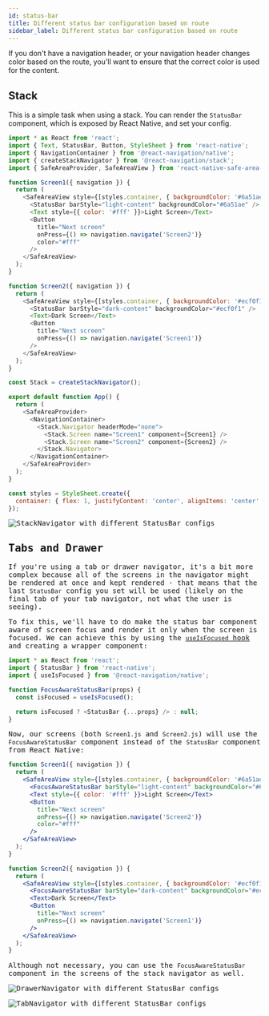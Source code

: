 ```yaml
---
id: status-bar
title: Different status bar configuration based on route
sidebar_label: Different status bar configuration based on route
---
```


If you don't have a navigation header, or your navigation header changes color based on the route, you'll want to ensure that the correct color is used for the content.

## Stack

This is a simple task when using a stack. You can render the `StatusBar` component, which is exposed by React Native, and set your config.

<samp id="status-bar" />

```js
import * as React from 'react';
import { Text, StatusBar, Button, StyleSheet } from 'react-native';
import { NavigationContainer } from '@react-navigation/native';
import { createStackNavigator } from '@react-navigation/stack';
import { SafeAreaProvider, SafeAreaView } from 'react-native-safe-area-context';

function Screen1({ navigation }) {
  return (
    <SafeAreaView style={[styles.container, { backgroundColor: '#6a51ae' }]}>
      <StatusBar barStyle="light-content" backgroundColor="#6a51ae" />
      <Text style={{ color: '#fff' }}>Light Screen</Text>
      <Button
        title="Next screen"
        onPress={() => navigation.navigate('Screen2')}
        color="#fff"
      />
    </SafeAreaView>
  );
}

function Screen2({ navigation }) {
  return (
    <SafeAreaView style={[styles.container, { backgroundColor: '#ecf0f1' }]}>
      <StatusBar barStyle="dark-content" backgroundColor="#ecf0f1" />
      <Text>Dark Screen</Text>
      <Button
        title="Next screen"
        onPress={() => navigation.navigate('Screen1')}
      />
    </SafeAreaView>
  );
}

const Stack = createStackNavigator();

export default function App() {
  return (
    <SafeAreaProvider>
      <NavigationContainer>
        <Stack.Navigator headerMode="none">
          <Stack.Screen name="Screen1" component={Screen1} />
          <Stack.Screen name="Screen2" component={Screen2} />
        </Stack.Navigator>
      </NavigationContainer>
    </SafeAreaProvider>
  );
}

const styles = StyleSheet.create({
  container: { flex: 1, justifyContent: 'center', alignItems: 'center' },
});
```

![StackNavigator with different StatusBar configs](/assets/statusbar/statusbar-stack-demo.gif)

## Tabs and Drawer

If you're using a tab or drawer navigator, it's a bit more complex because all of the screens in the navigator might be rendered at once and kept rendered - that means that the last `StatusBar` config you set will be used (likely on the final tab of your tab navigator, not what the user is seeing).

To fix this, we'll have to do make the status bar component aware of screen focus and render it only when the screen is focused. We can achieve this by using the [`useIsFocused` hook](use-is-focused.md) and creating a wrapper component:

```js
import * as React from 'react';
import { StatusBar } from 'react-native';
import { useIsFocused } from '@react-navigation/native';

function FocusAwareStatusBar(props) {
  const isFocused = useIsFocused();

  return isFocused ? <StatusBar {...props} /> : null;
}
```

Now, our screens (both `Screen1.js` and `Screen2.js`) will use the `FocusAwareStatusBar` component instead of the `StatusBar` component from React Native:

```jsx
function Screen1({ navigation }) {
  return (
    <SafeAreaView style={[styles.container, { backgroundColor: '#6a51ae' }]}>
      <FocusAwareStatusBar barStyle="light-content" backgroundColor="#6a51ae" />
      <Text style={{ color: '#fff' }}>Light Screen</Text>
      <Button
        title="Next screen"
        onPress={() => navigation.navigate('Screen2')}
        color="#fff"
      />
    </SafeAreaView>
  );
}

function Screen2({ navigation }) {
  return (
    <SafeAreaView style={[styles.container, { backgroundColor: '#ecf0f1' }]}>
      <FocusAwareStatusBar barStyle="dark-content" backgroundColor="#ecf0f1" />
      <Text>Dark Screen</Text>
      <Button
        title="Next screen"
        onPress={() => navigation.navigate('Screen1')}
      />
    </SafeAreaView>
  );
}
```

Although not necessary, you can use the `FocusAwareStatusBar` component in the screens of the stack navigator as well.

![DrawerNavigator with different StatusBar configs](/assets/statusbar/statusbar-drawer-demo.gif)

![TabNavigator with different StatusBar configs](/assets/statusbar/statusbar-tab-demo.gif)
